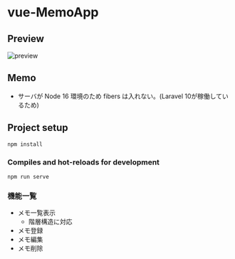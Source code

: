 # vue-MemoApp

## Preview
![preview](https://user-images.githubusercontent.com/64389838/270657275-ba373088-0f7a-4644-bd6a-caac688af024.gif)

## Memo
* サーバが Node 16 環境のため fibers は入れない。(Laravel 10が稼働しているため)

## Project setup
```
npm install
```

### Compiles and hot-reloads for development
```
npm run serve
```

### 機能一覧
* メモ一覧表示
  * 階層構造に対応
* メモ登録
* メモ編集
* メモ削除